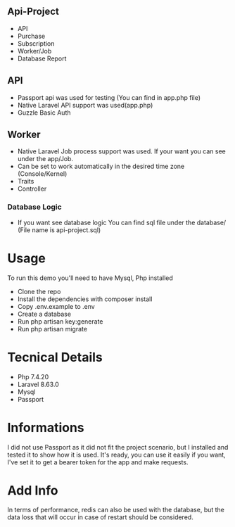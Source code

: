 
## Api-Project
- API
- Purchase
- Subscription
- Worker/Job
- Database Report

## API
- Passport api was used for testing (You can find in app.php file)
- Native Laravel API support was used(app.php)
- Guzzle Basic Auth

## Worker
- Native Laravel Job process support was used. If your want you can see under the app/Job. 
- Can be set to work automatically in the desired time zone (Console/Kernel)
- Traits
- Controller
### Database Logic
- If you want see database logic You can find sql file under the database/ (File name is api-project.sql)

# Usage
To run this demo you'll need to have Mysql, Php installed
- Clone the repo
- Install the dependencies with composer install
- Copy .env.example to .env
- Create a  database
- Run php artisan key:generate
- Run php artisan migrate

# Tecnical Details
- Php 7.4.20
- Laravel 8.63.0
- Mysql
- Passport

# Informations
 I did not use Passport as it did not fit the project scenario, but I installed and tested it to show how it is used. It's ready, you can use it easily if you want, I've set it to get a bearer token for the app and make requests.
 # Add Info
 In terms of performance, redis can also be used with the database, but the data loss that will occur in case of restart should be considered.
